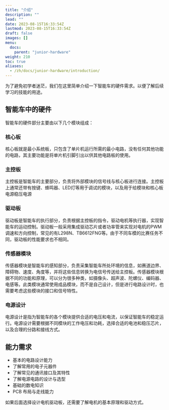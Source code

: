 ```yaml
---
title: "介绍"
description: ""
lead: ""
date: 2023-08-15T16:33:54Z
lastmod: 2023-08-15T16:33:54Z
draft: false
images: []
menu:
  docs:
    parent: "junior-hardware"
weight: 210
toc: true
aliases:
  - /zh/docs/junior-hardware/introduction/
---
```


为了避免初学者迷茫，我们在这里简单介绍一下智能车的硬件需求。以便了解后续学习的技能的用途。

## 智能车中的硬件

智能车的硬件部分主要由以下几个模块组成：

### 核心板
核心板就是最小系统板，只包含了单片机运行所需的最小电路，没有任何其他功能的电路，其主要功能是将单片机引脚引出以供其他电路板的使用。

### 主控板

主控板是智能车的主要部分，负责将外部模块的信号线与核心板进行连接。主控板上通常还带有按键、蜂鸣器、LED灯等用于调试的模块，以及用于给模块和核心板电源稳压电源

### 驱动板

驱动板是智能车的执行部分，负责根据主控板的指令，驱动电机等执行器，实现智能车的运动控制。驱动板一般采用集成驱动芯片或者功率管来实现对电机的PWM调速和方向控制，常见的有L298N、TB6612FNG等。由于不同车模的比赛任务不同，驱动板的性能要求也不相同。

### 传感器模块

传感器模块是智能车的感知部分，负责采集智能车所处环境的信息，如赛道边界、障碍物、速度、角度等，并将这些信息转换为电信号传送给主控板。传感器模块根据不同的功能和原理，可以分为很多种类，如摄像头、超声波、陀螺仪、编码器、电感等。此类模块通常使用成品模块，而不是自己设计，但是进行电路设计时，也需要考虑这些模块的接口和信号特性。

### 电源设计
电源设计是指为智能车的各个模块提供合适的电压和电流，以保证智能车的稳定运行。电源设计需要根据不同模块的工作电压和功耗，选择合适的电池和稳压芯片，以及合理的分路和接线方式。

## 能力需求

- 基本的电路设计能力
- 了解常用的电子元器件
- 了解常见的通讯接口及其特性
- 了解电源电路的设计与选型
- 基础的数电知识
- PCB 布局与走线能力

如果后面选择设计电机驱动板，还需要了解电机的基本原理和驱动方式。    
